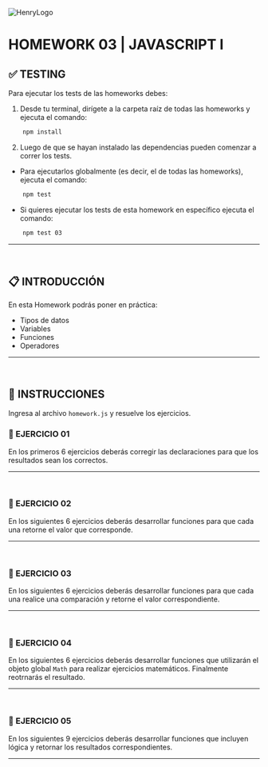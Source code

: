 ![HenryLogo](../Assets//logoBannerHenry.png)

# **HOMEWORK 03 | JAVASCRIPT I**

## **✅ TESTING**

Para ejecutar los tests de las homeworks debes:

1. Desde tu terminal, dirígete a la carpeta raíz de todas las homeworks y ejecuta el comando:

```bash
    npm install
```

2. Luego de que se hayan instalado las dependencias pueden comenzar a correr los tests.

-  Para ejecutarlos globalmente (es decir, el de todas las homeworks), ejecuta el comando:

```bash
    npm test
```

-  Si quieres ejecutar los tests de esta homework en específico ejecuta el comando:

```bash
    npm test 03
```

---

</br >

## **📋 INTRODUCCIÓN**

En esta Homework podrás poner en práctica:

-  Tipos de datos
-  Variables
-  Funciones
-  Operadores

---

</br >

## **📌 INSTRUCCIONES**

Ingresa al archivo `homework.js` y resuelve los ejercicios.

### **📍 EJERCICIO 01**

En los primeros 6 ejercicios deberás corregir las declaraciones para que los resultados sean los correctos.

---

</br >

### **📍 EJERCICIO 02**

En los siguientes 6 ejercicios deberás desarrollar funciones para que cada una retorne el valor que corresponde.

---

</br >

### **📍 EJERCICIO 03**

En los siguientes 6 ejercicios deberás desarrollar funciones para que cada una realice una comparación y retorne el valor correspondiente.

---

</br >

### **📍 EJERCICIO 04**

En los siguientes 6 ejercicios deberás desarrollar funciones que utilizarán el objeto global `Math` para realizar ejercicios matemáticos. Finalmente reotrnarás el resultado. 

---

</br >

### **📍 EJERCICIO 05**

En los siguientes 9 ejercicios deberás desarrollar funciones que incluyen lógica y retornar los resultados correspondientes.

---

</br >
